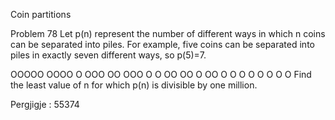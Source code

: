 
Coin partitions

Problem 78
Let p(n) represent the number of different ways in which n coins can be separated into piles. 
For example, five coins can be separated into piles in exactly seven different ways, so p(5)=7.

OOOOO
OOOO   O
OOO   OO
OOO   O   O
OO   OO   O
OO   O   O   O
O   O   O   O   O
Find the least value of n for which p(n) is divisible by one million.


Pergjigje :  55374
